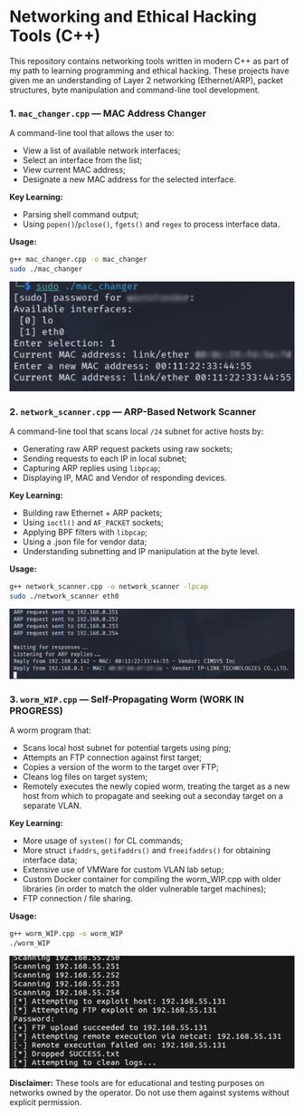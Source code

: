 # Networking and Ethical Hacking Tools (C++)

This repository contains networking tools written in modern C++ as part of my path to learning programming and ethical hacking. These projects have given me an understanding of Layer 2 networking (Ethernet/ARP), packet structures, byte manipulation and command-line tool development.

### 1. `mac_changer.cpp` — MAC Address Changer

A command-line tool that allows the user to:
- View a list of available network interfaces;
- Select an interface from the list;
- View current MAC address;
- Designate a new MAC address for the selected interface.

**Key Learning:**
- Parsing shell command output;
- Using `popen()`/`pclose()`, `fgets()` and `regex` to process interface data.

**Usage:**
```bash
g++ mac_changer.cpp -o mac_changer
sudo ./mac_changer
```

![MAC Changer Screenshot](example_images/mac_changer_example.jpg)

### 2. `network_scanner.cpp` — ARP-Based Network Scanner

A command-line tool that scans local `/24` subnet for active hosts by:
- Generating raw ARP request packets using raw sockets;
- Sending requests to each IP in local subnet;
- Capturing ARP replies using `libpcap`;
- Displaying IP, MAC and Vendor of responding devices.

**Key Learning:**
- Building raw Ethernet + ARP packets;
- Using `ioctl()` and `AF_PACKET` sockets;
- Applying BPF filters with `libpcap`;
- Using a .json file for vendor data;
- Understanding subnetting and IP manipulation at the byte level.

**Usage:**
```bash
g++ network_scanner.cpp -o network_scanner -lpcap
sudo ./network_scanner eth0
```

![Network Scanner Screenshot](example_images/network_scanner_example.jpg)

### 3. `worm_WIP.cpp` — Self-Propagating Worm (WORK IN PROGRESS)

A worm program that:
- Scans local host subnet for potential targets using ping;
- Attempts an FTP connection against first target;
- Copies a version of the worm to the target over FTP;
- Cleans log files on target system;
- Remotely executes the newly copied worm, treating the target as a new host from which to propagate and seeking out a seconday target on a separate VLAN.

**Key Learning:**
- More usage of `system()` for CL commands;
- More struct `ifaddrs`, `getifaddrs()` and `freeifaddrs()` for obtaining interface data;
- Extensive use of VMWare for custom VLAN lab setup;
- Custom Docker container for compiling the worm_WIP.cpp with older libraries (in order to match the older vulnerable target machines);
- FTP connection / file sharing.

**Usage:**
```bash
g++ worm_WIP.cpp -o worm_WIP
./worm_WIP
```

![Worm Screenshot](example_images/worm_example.jpg)

**Disclaimer:**
These tools are for educational and testing purposes on networks owned by the operator. Do not use them against systems without explicit permission.
